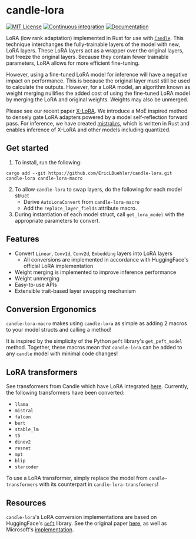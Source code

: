 # candle-lora
[![MIT License](https://img.shields.io/badge/License-MIT-informational)](LICENSE)
[![Continuous integration](https://github.com/EricLBuehler/candle-lora/actions/workflows/ci.yml/badge.svg)](https://github.com/EricLBuehler/candle-lora/actions/workflows/ci.yml)
[![Documentation](https://github.com/EricLBuehler/candle-lora/actions/workflows/docs.yml/badge.svg)](https://ericlbuehler.github.io/candle-lora/candle_lora/)

LoRA (low rank adaptation) implemented in Rust for use with [`Candle`](https://github.com/huggingface/candle/tree/main). This technique
interchanges the fully-trainable layers of the model with new, LoRA layers. These LoRA layers act as a wrapper over the original layers, but freeze
the original layers. Because they contain fewer trainable parameters, LoRA allows for more efficient fine-tuning. 

However, using a fine-tuned LoRA model for inference will have a negative impact on performance. This is because the original layer must still be used to calculate the outputs. However, for a LoRA model, an algorithm known as weight merging nullifies the added cost of using the
fine-tuned LoRA model by merging the LoRA and original weights. Weights may also be unmerged.

Please see our recent paper [X-LoRA](https://github.com/EricLBuehler/xlora). We introduce a MoE inspired method to densely gate LoRA adapters powered by a model self-reflection forward pass. For inference, we have created [mistral.rs](https://github.com/EricLBuehler/mistral.rs), which is written in Rust and enables inference of X-LoRA and other models including quantized.

## Get started
1) To install, run the following:
```
cargo add --git https://github.com/EricLBuehler/candle-lora.git candle-lora candle-lora-macro
```

2) To allow `candle-lora` to swap layers, do the following for each model struct
    - Derive `AutoLoraConvert` from `candle-lora-macro`
    - Add the `replace_layer_fields` attribute macro.
3) During instantiation of each model struct, call `get_lora_model` with the appropriate parameters to convert.

## Features
- Convert `Linear`, `Conv1d`, `Conv2d`, `Embedding` layers into LoRA layers
    - All conversions are implemented in accordance with HuggingFace's official LoRA implementation
- Weight merging is implemented to improve inference performance
- Weight unmerging
- Easy-to-use APIs
- Extensible trait-based layer swapping mechanism

## Conversion Ergonomics
`candle-lora-macro` makes using `candle-lora` as simple as adding 2 macros to your model structs and calling a method!

It is inspired by the simplicity of the Python `peft` library's `get_peft_model` method. 
Together, these macros mean that `candle-lora` can be added to any `candle` model with minimal code changes!

## LoRA transformers
See transformers from Candle which have LoRA integrated [here](candle-lora-transformers/examples/). Currently, the following
transformers have been converted:
- `llama`
- `mistral`
- `falcon`
- `bert`
- `stable_lm`
- `t5`
- `dinov2` 
- `resnet`
- `mpt`
- `blip`
- `starcoder`
    
To use a LoRA transformer, simply replace the model from `candle-transformers` with its counterpart in `candle-lora-transformers`!

## Resources
`candle-lora`'s LoRA conversion implementations are based on HuggingFace's [`peft`](https://github.com/huggingface/peft/tree/main) library. See the original paper [here](https://arxiv.org/pdf/2106.09685.pdf), as well as Microsoft's [implementation](https://github.com/microsoft/LoRA).